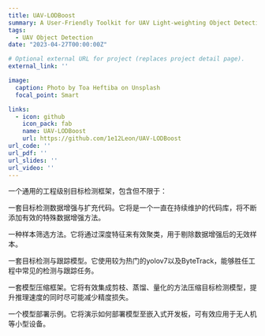 ```yaml
---
title: UAV-LODBoost
summary: A User-Friendly Toolkit for UAV Light-weighting Object Detection.
tags:
  - UAV Object Detection
date: "2023-04-27T00:00:00Z"

# Optional external URL for project (replaces project detail page).
external_link: ''

image:
  caption: Photo by Toa Heftiba on Unsplash
  focal_point: Smart

links:
  - icon: github
    icon_pack: fab
    name: UAV-LODBoost
    url: https://github.com/1e12Leon/UAV-LODBoost
url_code: ''
url_pdf: ''
url_slides: ''
url_video: ''
---
```


一个通用的工程级别目标检测框架，包含但不限于：

一套目标检测数据增强与扩充代码。它将是一个一直在持续维护的代码库，将不断添加有效的特殊数据增强方法。

一种样本筛选方法。它将通过深度特征来有效聚类，用于剔除数据增强后的无效样本。

一套目标检测与跟踪模型。它使用较为热门的yolov7以及ByteTrack，能够胜任工程中常见的检测与跟踪任务。

一套模型压缩框架。它将有效集成剪枝、蒸馏、量化的方法压缩目标检测模型，提升推理速度的同时尽可能减少精度损失。

一个模型部署示例。它将演示如何部署模型至嵌入式开发板，可有效应用于无人机等小型设备。
